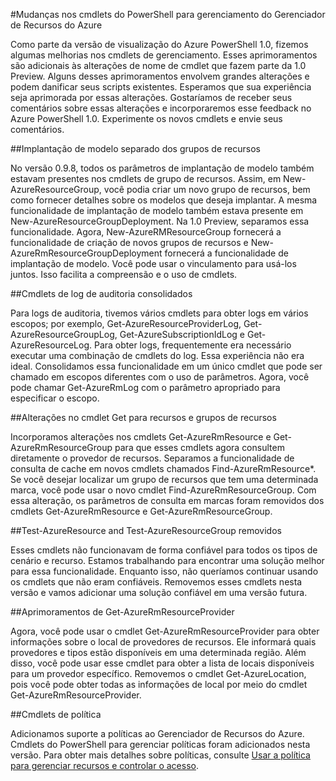 <properties
	pageTitle="Alterações do Gerenciador de Recursos do Azure PowerShell 1.0 Preview | Microsoft Azure"
	description="Descreve as alterações nos cmdlets do Gerenciador de Recursos que foram feitas para o Azure PowerShell 1.0 Preview."
	services="azure-resource-manager"
	documentationCenter="na"
	authors="ravbhatnagar"
	manager="ryjones"
	editor=""/>

<tags
	ms.service="azure-resource-manager"
	ms.devlang="na"
	ms.topic="article"
	ms.tgt_pltfrm="powershell"
	ms.workload="na"
	ms.date="10/09/2015"
	ms.author="gauravbh;tomfitz"/>

#Mudanças nos cmdlets do PowerShell para gerenciamento do Gerenciador de Recursos do Azure

Como parte da versão de visualização do Azure PowerShell 1.0, fizemos algumas melhorias nos cmdlets de gerenciamento. Esses aprimoramentos são adicionais às alterações de nome de cmdlet que fazem parte da 1.0 Preview. Alguns desses aprimoramentos envolvem grandes alterações e podem danificar seus scripts existentes. Esperamos que sua experiência seja aprimorada por essas alterações. Gostaríamos de receber seus comentários sobre essas alterações e incorporaremos esse feedback no Azure PowerShell 1.0. Experimente os novos cmdlets e envie seus comentários.

##Implantação de modelo separado dos grupos de recursos

No versão 0.9.8, todos os parâmetros de implantação de modelo também estavam presentes nos cmdlets de grupo de recursos. Assim, em New-AzureResourceGroup, você podia criar um novo grupo de recursos, bem como fornecer detalhes sobre os modelos que deseja implantar. A mesma funcionalidade de implantação de modelo também estava presente em New-AzureResourceGroupDeployment. Na 1.0 Preview, separamos essa funcionalidade. Agora, New-AzureRMResourceGroup fornecerá a funcionalidade de criação de novos grupos de recursos e New-AzureRmResourceGroupDeployment fornecerá a funcionalidade de implantação de modelo. Você pode usar o vinculamento para usá-los juntos. Isso facilita a compreensão e o uso de cmdlets.

##Cmdlets de log de auditoria consolidados

Para logs de auditoria, tivemos vários cmdlets para obter logs em vários escopos; por exemplo, Get-AzureResourceProviderLog, Get-AzureResourceGroupLog, Get-AzureSubscriptionIdLog e Get-AzureResourceLog. Para obter logs, frequentemente era necessário executar uma combinação de cmdlets do log. Essa experiência não era ideal. Consolidamos essa funcionalidade em um único cmdlet que pode ser chamado em escopos diferentes com o uso de parâmetros. Agora, você pode chamar Get-AzureRmLog com o parâmetro apropriado para especificar o escopo.

##Alterações no cmdlet Get para recursos e grupos de recursos

Incorporamos alterações nos cmdlets Get-AzureRmResource e Get-AzureRmResourceGroup para que esses cmdlets agora consultem diretamente o provedor de recursos. Separamos a funcionalidade de consulta de cache em novos cmdlets chamados Find-AzureRmResource*. Se você desejar localizar um grupo de recursos que tem uma determinada marca, você pode usar o novo cmdlet Find-AzureRmResourceGroup. Com essa alteração, os parâmetros de consulta em marcas foram removidos dos cmdlets Get-AzureRmResource e Get-AzureRmResourceGroup.

##Test-AzureResource and Test-AzureResourceGroup removidos

Esses cmdlets não funcionavam de forma confiável para todos os tipos de cenário e recurso. Estamos trabalhando para encontrar uma solução melhor para essa funcionalidade. Enquanto isso, não queríamos continuar usando os cmdlets que não eram confiáveis. Removemos esses cmdlets nesta versão e vamos adicionar uma solução confiável em uma versão futura.

##Aprimoramentos de Get-AzureRmResourceProvider

Agora, você pode usar o cmdlet Get-AzureRmResourceProvider para obter informações sobre o local de provedores de recursos. Ele informará quais provedores e tipos estão disponíveis em uma determinada região. Além disso, você pode usar esse cmdlet para obter a lista de locais disponíveis para um provedor específico. Removemos o cmdlet Get-AzureLocation, pois você pode obter todas as informações de local por meio do cmdlet Get-AzureRmResourceProvider.

##Cmdlets de política

Adicionamos suporte a políticas ao Gerenciador de Recursos do Azure. Cmdlets do PowerShell para gerenciar políticas foram adicionados nesta versão. Para obter mais detalhes sobre políticas, consulte [Usar a política para gerenciar recursos e controlar o acesso](resource-manager-policy.md).

<!---HONumber=Oct15_HO3-->